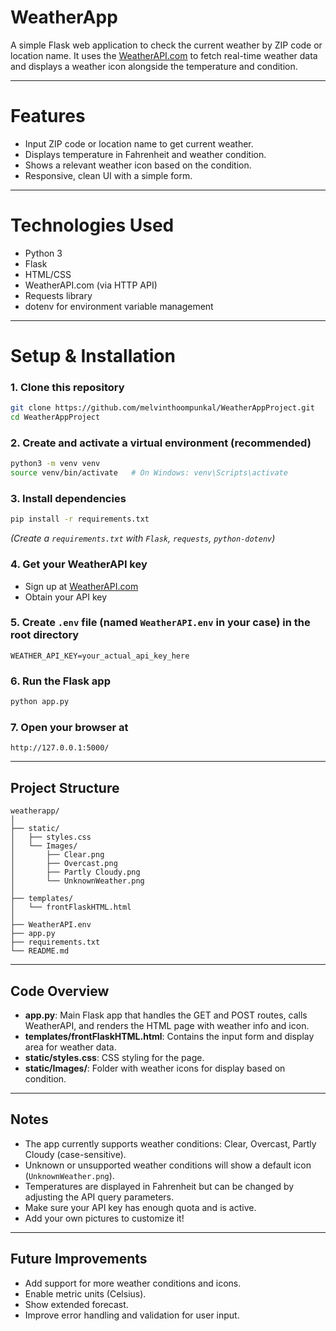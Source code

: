 

# WeatherApp

A simple Flask web application to check the current weather by ZIP code or location name. It uses the [WeatherAPI.com](https://www.weatherapi.com/) to fetch real-time weather data and displays a weather icon alongside the temperature and condition.

---

# Features

* Input ZIP code or location name to get current weather.
* Displays temperature in Fahrenheit and weather condition.
* Shows a relevant weather icon based on the condition.
* Responsive, clean UI with a simple form.

---

# Technologies Used

* Python 3
* Flask
* HTML/CSS
* WeatherAPI.com (via HTTP API)
* Requests library
* dotenv for environment variable management

---

# Setup & Installation

### 1. Clone this repository

```bash
git clone https://github.com/melvinthoompunkal/WeatherAppProject.git
cd WeatherAppProject
```

### 2. Create and activate a virtual environment (recommended)

```bash
python3 -m venv venv
source venv/bin/activate   # On Windows: venv\Scripts\activate
```

### 3. Install dependencies

```bash
pip install -r requirements.txt
```

*(Create a `requirements.txt` with `Flask`, `requests`, `python-dotenv`)*

### 4. Get your WeatherAPI key

* Sign up at [WeatherAPI.com](https://www.weatherapi.com/)
* Obtain your API key

### 5. Create `.env` file (named `WeatherAPI.env` in your case) in the root directory

```env
WEATHER_API_KEY=your_actual_api_key_here
```

### 6. Run the Flask app

```bash
python app.py
```

### 7. Open your browser at

```
http://127.0.0.1:5000/
```

---

## Project Structure

```
weatherapp/
│
├── static/
│   ├── styles.css
│   └── Images/
│       ├── Clear.png
│       ├── Overcast.png
│       ├── Partly Cloudy.png
│       └── UnknownWeather.png
│
├── templates/
│   └── frontFlaskHTML.html
│
├── WeatherAPI.env
├── app.py
├── requirements.txt
└── README.md
```

---

## Code Overview

* **app.py**: Main Flask app that handles the GET and POST routes, calls WeatherAPI, and renders the HTML page with weather info and icon.
* **templates/frontFlaskHTML.html**: Contains the input form and display area for weather data.
* **static/styles.css**: CSS styling for the page.
* **static/Images/**: Folder with weather icons for display based on condition.

---

## Notes

* The app currently supports weather conditions: Clear, Overcast, Partly Cloudy (case-sensitive).
* Unknown or unsupported weather conditions will show a default icon (`UnknownWeather.png`).
* Temperatures are displayed in Fahrenheit but can be changed by adjusting the API query parameters.
* Make sure your API key has enough quota and is active.
* Add your own pictures to customize it!
---

## Future Improvements

* Add support for more weather conditions and icons.
* Enable metric units (Celsius).
* Show extended forecast.
* Improve error handling and validation for user input.
